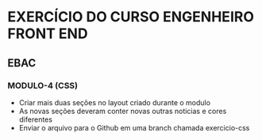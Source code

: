 # EXERCÍCIO DO CURSO ENGENHEIRO FRONT END

## EBAC

### MODULO-4 (CSS)

- Criar mais duas seções no layout criado durante o modulo
- As novas seções deveram conter novas outras noticias e cores diferentes
- Enviar o arquivo para o Github em uma branch chamada exercicio-css
